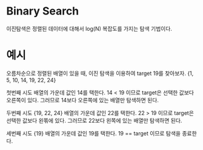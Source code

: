 Binary Search
===
이진탐색은 정렬된 데이터에 대해서 log(N) 복잡도를 가지는 탐색 기법이다. 


예시
====
오름차순으로 정렬된 배열이 있을 때, 이진 탐색을 이용하여 target 19를 찾아보자.
{1, 5, 10, 14, 19, 22, 24}

첫번째 시도
배열의 가운데 값인 14를 택한다.
14 < 19 이므로 target은 선택한 값보다 오른쪽이 있다. 
그러므로 14보다 오른쪽에 있는 배열만 탐색하면 된다. 

두번째 시도
{19, 22, 24}
배열의 가운데 값인 22를 택한다.
22 > 19 이므로 target은 선택한 값보다 왼쪾에 있다. 
그러므로 22보다 왼쪽에 있는 배열만 탐색하면 된다. 

세번째 시도
{19}
배열의 가운데 값인 19를 택한다.
19 == target 이므로 탐색을 종료한다. 